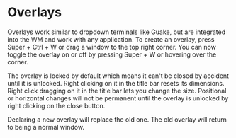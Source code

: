 # Overlays

Overlays work similar to dropdown terminals like Guake, but are integrated into the WM and work with any application. 
To create an overlay, press Super + Ctrl + W or drag a window to the top right corner. 
You can now toggle the overlay on or off by pressing Super + W or hovering over the corner. 

The overlay is locked by default which means it can't be closed by accident until it is unlocked. 
Right clicking on it in the title bar resets its dimensions. Right click dragging on it in the title bar lets you change the size. 
Positional or horizontal changes will not be permanent until the overlay is unlocked by right clicking on the close button. 

Declaring a new overlay will replace the old one. The old overlay will return to being a normal window. 